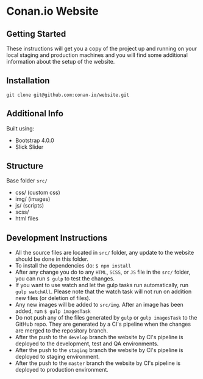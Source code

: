 # Conan.io Website

## Getting Started

These instructions will get you a copy of the project up and running on your local staging and production machines and you will find some additional information about the setup of the website.

## Installation

```
git clone git@github.com:conan-io/website.git
```
## Additional Info

 Built using:
 - Bootstrap 4.0.0
 - Slick Slider

## Structure

Base folder `src/`
- css/ (custom css)
- img/ (images)
- js/ (scripts)
- scss/
- html files

## Development Instructions

- All the source files are located in `src/` folder, any update to the website should be done in this folder.
- To install the dependencies do: `$ npm install`
- After any change you do to any `HTML`, `SCSS`, or `JS` file in the `src/` folder, you can run `$ gulp` 
  to test the changes.
- If you want to use watch and let the gulp tasks run automatically, run `gulp watchAll`. Please note that the watch task will not run on addition new files (or deletion of files).
- Any new images will be added to `src/img`. After an image has been added, run `$ gulp imagesTask`
- Do not push any of the files generated by `gulp` or `gulp imagesTask` to the GitHub repo. They are
  generated by a CI's pipeline when the changes are merged to the repository branch.
- After the push to the `develop` branch the website by CI's pipeline is deployed to the development, test and QA environments.
- After the push to the `staging` branch the website by CI's pipeline is deployed to staging environment.
- After the push to the `master` branch the website by CI's pipeline is deployed to production environment.




